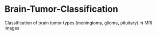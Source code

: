 # Brain-Tumor-Classification
Classification of brain tumor types (meningioma, glioma, pituitary) in MRI images
